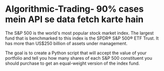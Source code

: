 # Algorithmic-Trading- 90% cases mein API se data fetch karte hain 

The S&P 500 is the world's most popular stock market index. The largest fund that is benchmarked to this index is the SPDR® S&P 500® ETF Trust. It has more than US$250 billion of assets under management.

The goal is to create a Python script that will accept the value of your portfolio and tell you how many shares of each S&P 500 constituent you should purchase to get an equal-weight version of the index fund.
